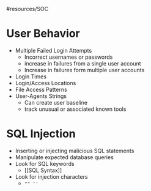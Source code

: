#resources/SOC 

# User Behavior 

- Multiple Failed Login Attempts
	- Incorrect usernames or passwords 
	- increase in failures from a single user account 
	- Increase in failures form multiple user accounts 
- Login Times 
- Login/Access Locations 
- File Access Patterns 
- User-Agents Strings 
	- Can create user baseline 
	- track unusual or associated known tools

# SQL Injection 

- Inserting or injecting malicious SQL statements 
- Manipulate expected database queries 
- Look for SQL keywords 
	- [[SQL Syntax]]
- Look for injection characters
	- ` "" ''  ` 